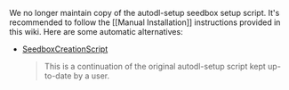 We no longer maintain copy of the autodl-setup seedbox setup script. It's recommended to follow the [[Manual Installation]] instructions provided in this wiki. Here are some automatic alternatives:

* [SeedboxCreationScript](https://github.com/SeedboxCreator/SeedboxCreationScript)

    > This is a continuation of the original autodl-setup script kept up-to-date by a user.

